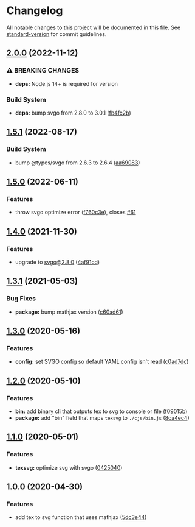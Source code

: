 # Changelog

All notable changes to this project will be documented in this file. See [standard-version](https://github.com/conventional-changelog/standard-version) for commit guidelines.

## [2.0.0](https://github.com/remarkablemark/texsvg/compare/v1.5.1...v2.0.0) (2022-11-12)


### ⚠ BREAKING CHANGES

* **deps:** Node.js 14+ is required for version

### Build System

* **deps:** bump svgo from 2.8.0 to 3.0.1 ([fb4fc2b](https://github.com/remarkablemark/texsvg/commit/fb4fc2b425a24e56191ade02a150108c133144ca))

## [1.5.1](https://github.com/remarkablemark/texsvg/compare/v1.5.0...v1.5.1) (2022-08-17)

### Build System

- bump @types/svgo from 2.6.3 to 2.6.4 ([aa69083](https://github.com/remarkablemark/texsvg/commit/aa690834b9da6debe2056d52288bea0a63ae8af8))

## [1.5.0](https://github.com/remarkablemark/texsvg/compare/v1.4.0...v1.5.0) (2022-06-11)

### Features

- throw svgo optimize error ([f760c3e](https://github.com/remarkablemark/texsvg/commit/f760c3e61a9616870635d29c8b58a67826d129b8)), closes [#61](https://github.com/remarkablemark/texsvg/issues/61)

## [1.4.0](https://www.github.com/remarkablemark/texsvg/compare/v1.3.1...v1.4.0) (2021-11-30)

### Features

- upgrade to svgo@2.8.0 ([4af91cd](https://www.github.com/remarkablemark/texsvg/commit/4af91cdf03ca1044c8a38716192f202447d2d08c))

## [1.3.1](https://github.com/remarkablemark/texsvg/compare/v1.3.0...v1.3.1) (2021-05-03)

### Bug Fixes

- **package:** bump mathjax version ([c60ad61](https://github.com/remarkablemark/texsvg/commit/c60ad6198a09347efc80375afaa4fdea455cbce9))

## [1.3.0](https://github.com/remarkablemark/texsvg/compare/v1.2.0...v1.3.0) (2020-05-16)

### Features

- **config:** set SVGO config so default YAML config isn't read ([c0ad7dc](https://github.com/remarkablemark/texsvg/commit/c0ad7dc757ddc6d68c7dc0b7fae991b6bf8efdf2))

## [1.2.0](https://github.com/remarkablemark/texsvg/compare/v1.1.0...v1.2.0) (2020-05-10)

### Features

- **bin:** add binary cli that outputs tex to svg to console or file ([f09015b](https://github.com/remarkablemark/texsvg/commit/f09015b487853c0ca640576893fdd7d99cf20b1d))
- **package:** add "bin" field that maps `texsvg` to `./cjs/bin.js` ([8ca4ec4](https://github.com/remarkablemark/texsvg/commit/8ca4ec4daa368e73655416c83fd160e601948d8e))

## [1.1.0](https://github.com/remarkablemark/texsvg/compare/v1.0.0...v1.1.0) (2020-05-01)

### Features

- **texsvg:** optimize svg with svgo ([0425040](https://github.com/remarkablemark/texsvg/commit/0425040865da7af064aab4f1ddeec47145c6b8f4))

## 1.0.0 (2020-04-30)

### Features

- add tex to svg function that uses mathjax ([5dc3e44](https://github.com/remarkablemark/texsvg/commit/5dc3e44041603fbca583b585b66ce100572109e2))

